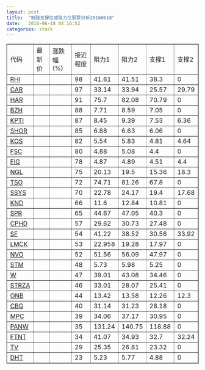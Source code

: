 ```yaml
---
layout: post
title:  "触碰支撑位或阻力位股票分析20160618"
date:   2016-06-18 04:16:52
categories: stock
---
```

<script type="text/javascript">
var stockList = []
stockList.push('gb_rhi');
stockList.push('gb_car');
stockList.push('gb_har');
stockList.push('gb_bzh');
stockList.push('gb_kpti');
stockList.push('gb_shor');
stockList.push('gb_kos');
stockList.push('gb_fsc');
stockList.push('gb_fig');
stockList.push('gb_ngl');
stockList.push('gb_tso');
stockList.push('gb_ssys');
stockList.push('gb_knd');
stockList.push('gb_spr');
stockList.push('gb_cphd');
stockList.push('gb_sf');
stockList.push('gb_lmck');
stockList.push('gb_nvo');
stockList.push('gb_stm');
stockList.push('gb_w');
stockList.push('gb_strza');
stockList.push('gb_onb');
stockList.push('gb_cbg');
stockList.push('gb_mpc');
stockList.push('gb_panw');
stockList.push('gb_ftnt');
stockList.push('gb_tv');
stockList.push('gb_dht');
</script>
<table border="1">
 <tr>
 <td>代码</td>
 <td>最新价</td>
 <td>涨跌幅(%)</td>
 <td>接近程度</td>
 <td>阻力1</td>
 <td>阻力2</td>
 <td>支撑1</td>
 <td>支撑2</td>
</tr>
  <tr id="rhi" class="green">
  <td><a href="http://stock.finance.sina.com.cn/usstock/quotes/RHI.html" target="_blank">RHI</a></td><td></td><td></td><td>98</td><td>41.61</td><td>41.51</td><td>38.3</td><td>0</td></tr>
  <tr id="car" class="red">
  <td><a href="http://stock.finance.sina.com.cn/usstock/quotes/CAR.html" target="_blank">CAR</a></td><td></td><td></td><td>97</td><td>33.14</td><td>33.94</td><td>25.57</td><td>29.79</td></tr>
  <tr id="har" class="red">
  <td><a href="http://stock.finance.sina.com.cn/usstock/quotes/HAR.html" target="_blank">HAR</a></td><td></td><td></td><td>91</td><td>75.7</td><td>82.08</td><td>70.79</td><td>0</td></tr>
  <tr id="bzh" class="red">
  <td><a href="http://stock.finance.sina.com.cn/usstock/quotes/BZH.html" target="_blank">BZH</a></td><td></td><td></td><td>88</td><td>7.71</td><td>8.59</td><td>7.05</td><td>0</td></tr>
  <tr id="kpti" class="green">
  <td><a href="http://stock.finance.sina.com.cn/usstock/quotes/KPTI.html" target="_blank">KPTI</a></td><td></td><td></td><td>87</td><td>8.45</td><td>9.39</td><td>7.53</td><td>6.36</td></tr>
  <tr id="shor" class="red">
  <td><a href="http://stock.finance.sina.com.cn/usstock/quotes/SHOR.html" target="_blank">SHOR</a></td><td></td><td></td><td>85</td><td>6.88</td><td>6.63</td><td>6.06</td><td>0</td></tr>
  <tr id="kos" class="red">
  <td><a href="http://stock.finance.sina.com.cn/usstock/quotes/KOS.html" target="_blank">KOS</a></td><td></td><td></td><td>82</td><td>5.54</td><td>5.83</td><td>4.81</td><td>4.64</td></tr>
  <tr id="fsc" class="red">
  <td><a href="http://stock.finance.sina.com.cn/usstock/quotes/FSC.html" target="_blank">FSC</a></td><td></td><td></td><td>80</td><td>4.88</td><td>5.08</td><td>4.4</td><td>0</td></tr>
  <tr id="fig" class="green">
  <td><a href="http://stock.finance.sina.com.cn/usstock/quotes/FIG.html" target="_blank">FIG</a></td><td></td><td></td><td>78</td><td>4.87</td><td>4.89</td><td>4.51</td><td>4.4</td></tr>
  <tr id="ngl" class="red">
  <td><a href="http://stock.finance.sina.com.cn/usstock/quotes/NGL.html" target="_blank">NGL</a></td><td></td><td></td><td>75</td><td>20.13</td><td>19.5</td><td>15.36</td><td>18.3</td></tr>
  <tr id="tso" class="red">
  <td><a href="http://stock.finance.sina.com.cn/usstock/quotes/TSO.html" target="_blank">TSO</a></td><td></td><td></td><td>72</td><td>74.71</td><td>81.26</td><td>67.8</td><td>0</td></tr>
  <tr id="ssys" class="red">
  <td><a href="http://stock.finance.sina.com.cn/usstock/quotes/SSYS.html" target="_blank">SSYS</a></td><td></td><td></td><td>70</td><td>22.78</td><td>24.17</td><td>19.4</td><td>17.68</td></tr>
  <tr id="knd" class="red">
  <td><a href="http://stock.finance.sina.com.cn/usstock/quotes/KND.html" target="_blank">KND</a></td><td></td><td></td><td>66</td><td>11.6</td><td>12.84</td><td>10.81</td><td>0</td></tr>
  <tr id="spr" class="red">
  <td><a href="http://stock.finance.sina.com.cn/usstock/quotes/SPR.html" target="_blank">SPR</a></td><td></td><td></td><td>65</td><td>44.67</td><td>47.05</td><td>40.3</td><td>0</td></tr>
  <tr id="cphd" class="red">
  <td><a href="http://stock.finance.sina.com.cn/usstock/quotes/CPHD.html" target="_blank">CPHD</a></td><td></td><td></td><td>57</td><td>29.62</td><td>30.73</td><td>27.48</td><td>0</td></tr>
  <tr id="sf" class="green">
  <td><a href="http://stock.finance.sina.com.cn/usstock/quotes/SF.html" target="_blank">SF</a></td><td></td><td></td><td>54</td><td>41.22</td><td>38.52</td><td>30.56</td><td>33.92</td></tr>
  <tr id="lmck" class="green">
  <td><a href="http://stock.finance.sina.com.cn/usstock/quotes/LMCK.html" target="_blank">LMCK</a></td><td></td><td></td><td>53</td><td>22.958</td><td>19.28</td><td>17.97</td><td>0</td></tr>
  <tr id="nvo" class="red">
  <td><a href="http://stock.finance.sina.com.cn/usstock/quotes/NVO.html" target="_blank">NVO</a></td><td></td><td></td><td>52</td><td>51.56</td><td>56.09</td><td>47.97</td><td>0</td></tr>
  <tr id="stm" class="red">
  <td><a href="http://stock.finance.sina.com.cn/usstock/quotes/STM.html" target="_blank">STM</a></td><td></td><td></td><td>48</td><td>5.73</td><td>5.98</td><td>5.25</td><td>0</td></tr>
  <tr id="w" class="green">
  <td><a href="http://stock.finance.sina.com.cn/usstock/quotes/W.html" target="_blank">W</a></td><td></td><td></td><td>47</td><td>39.01</td><td>43.08</td><td>34.46</td><td>0</td></tr>
  <tr id="strza" class="green">
  <td><a href="http://stock.finance.sina.com.cn/usstock/quotes/STRZA.html" target="_blank">STRZA</a></td><td></td><td></td><td>46</td><td>33.01</td><td>28.07</td><td>25.41</td><td>0</td></tr>
  <tr id="onb" class="green">
  <td><a href="http://stock.finance.sina.com.cn/usstock/quotes/ONB.html" target="_blank">ONB</a></td><td></td><td></td><td>44</td><td>13.42</td><td>13.58</td><td>12.26</td><td>12.3</td></tr>
  <tr id="cbg" class="green">
  <td><a href="http://stock.finance.sina.com.cn/usstock/quotes/CBG.html" target="_blank">CBG</a></td><td></td><td></td><td>40</td><td>31.14</td><td>31.23</td><td>28.18</td><td>0</td></tr>
  <tr id="mpc" class="red">
  <td><a href="http://stock.finance.sina.com.cn/usstock/quotes/MPC.html" target="_blank">MPC</a></td><td></td><td></td><td>39</td><td>34.06</td><td>37.17</td><td>30.95</td><td>0</td></tr>
  <tr id="panw" class="red">
  <td><a href="http://stock.finance.sina.com.cn/usstock/quotes/PANW.html" target="_blank">PANW</a></td><td></td><td></td><td>35</td><td>131.24</td><td>140.75</td><td>118.88</td><td>0</td></tr>
  <tr id="ftnt" class="green">
  <td><a href="http://stock.finance.sina.com.cn/usstock/quotes/FTNT.html" target="_blank">FTNT</a></td><td></td><td></td><td>34</td><td>41.07</td><td>34.93</td><td>32.7</td><td>32.24</td></tr>
  <tr id="tv" class="red">
  <td><a href="http://stock.finance.sina.com.cn/usstock/quotes/TV.html" target="_blank">TV</a></td><td></td><td></td><td>29</td><td>25.35</td><td>26.81</td><td>23.32</td><td>0</td></tr>
  <tr id="dht" class="red">
  <td><a href="http://stock.finance.sina.com.cn/usstock/quotes/DHT.html" target="_blank">DHT</a></td><td></td><td></td><td>23</td><td>5.23</td><td>5.77</td><td>4.88</td><td>0</td></tr>
</table>
